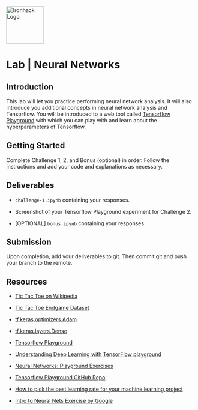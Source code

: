 <img src="https://bit.ly/2VnXWr2" alt="Ironhack Logo" width="100"/>

# Lab | Neural Networks

## Introduction

This lab will let you practice performing neural network analysis. It will also introduce you additional concepts in neural network analysis and Tensorflow. You will be introduced to a web tool called [Tensorflow Playground](http://playground.tensorflow.org) with which you can play with and learn about the hyperparameters of Tensorflow.

## Getting Started

Complete Challenge 1, 2, and Bonus (optional) in order. Follow the instructions and add your code and explanations as necessary.

## Deliverables

- `challenge-1.ipynb` containing your responses.

- Screenshot of your Tensorflow Playground experiment for Challenge 2.

- [OPTIONAL] `bonus.ipynb` containing your responses.

## Submission

Upon completion, add your deliverables to git. Then commit git and push your branch to the remote.

## Resources

* [Tic Tac Toe on Wikipedia](https://en.wikipedia.org/wiki/Tic-tac-toe)

* [Tic Tac Toe Endgame Dataset](https://datahub.io/machine-learning/tic-tac-toe-endgame)

* [tf.keras.optimizers.Adam](https://www.tensorflow.org/api_docs/python/tf/keras/optimizers/Adam)

* [tf.keras.layers.Dense](https://www.tensorflow.org/api_docs/python/tf/keras/layers/Dense)

* [Tensorflow Playground](https://playground.tensorflow.org)

* [Understanding Deep Learning with TensorFlow playground](https://medium.com/@andrewt3000/understanding-tensorflow-playground-c20cdb7a250b)

* [Neural Networks: Playground Exercises](https://developers.google.com/machine-learning/crash-course/introduction-to-neural-networks/playground-exercises)

* [Tensorflow Playground GitHub Repo](https://github.com/tensorflow/playground)

* [How to pick the best learning rate for your machine learning project](https://medium.com/octavian-ai/which-optimizer-and-learning-rate-should-i-use-for-deep-learning-5acb418f9b2)

* [Intro to Neural Nets Exercise by Google](https://colab.research.google.com/notebooks/mlcc/intro_to_neural_nets.ipynb)
